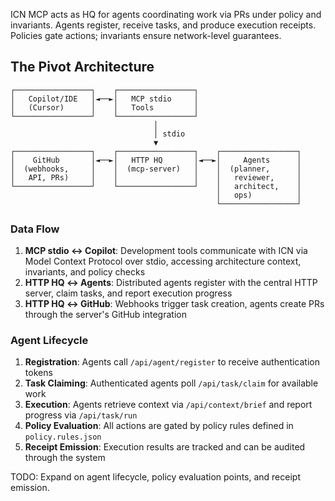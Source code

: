 ICN MCP acts as HQ for agents coordinating work via PRs under policy and invariants. Agents register, receive tasks, and produce execution receipts. Policies gate actions; invariants ensure network-level guarantees.

## The Pivot Architecture

```
┌─────────────────┐    ┌─────────────────┐
│   Copilot/IDE   │◄──►│   MCP stdio     │
│   (Cursor)      │    │   Tools         │
└─────────────────┘    └─────────────────┘
                                │
                                │ stdio
                                ▼
┌─────────────────┐    ┌─────────────────┐    ┌─────────────────┐
│    GitHub       │◄──►│   HTTP HQ       │◄──►│     Agents      │
│  (webhooks,     │    │  (mcp-server)   │    │  (planner,      │
│   API, PRs)     │    │                 │    │   reviewer,     │
└─────────────────┘    └─────────────────┘    │   architect,    │
                                              │   ops)          │
                                              └─────────────────┘
```

### Data Flow

1. **MCP stdio ↔ Copilot**: Development tools communicate with ICN via Model Context Protocol over stdio, accessing architecture context, invariants, and policy checks
2. **HTTP HQ ↔ Agents**: Distributed agents register with the central HTTP server, claim tasks, and report execution progress
3. **HTTP HQ ↔ GitHub**: Webhooks trigger task creation, agents create PRs through the server's GitHub integration

### Agent Lifecycle

1. **Registration**: Agents call `/api/agent/register` to receive authentication tokens
2. **Task Claiming**: Authenticated agents poll `/api/task/claim` for available work
3. **Execution**: Agents retrieve context via `/api/context/brief` and report progress via `/api/task/run`
4. **Policy Evaluation**: All actions are gated by policy rules defined in `policy.rules.json`
5. **Receipt Emission**: Execution results are tracked and can be audited through the system

TODO: Expand on agent lifecycle, policy evaluation points, and receipt emission.

